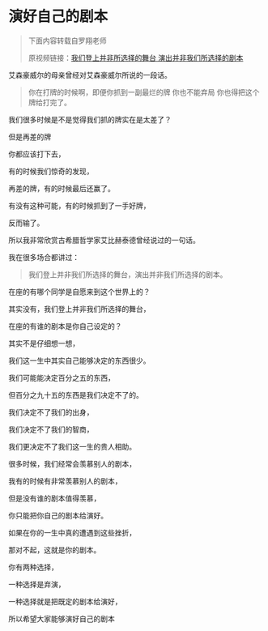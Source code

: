 # 演好自己的剧本
> 下面内容转载自罗翔老师
> 
> 原视频链接：[我们登上并非所选择的舞台 演出并非我们所选择的剧本](https://www.bilibili.com/video/BV1Qh411B7Ge/?share_source=copy_web)


艾森豪威尔的母亲曾经对艾森豪威尔所说的一段话。
> 你在打牌的时候啊，即便你抓到一副最烂的牌
你也不能弃局
你也得把这个牌给打完了。

我们很多时候是不是觉得我们抓的牌实在是太差了？

但是再差的牌

你都应该打下去，

有的时候我们惊奇的发现，

再差的牌，有的时候最后还赢了。

有没有这种可能，有的时候抓到了一手好牌，

反而输了。

所以我非常欣赏古希腊哲学家艾比赫泰德曾经说过的一句话。

我在很多场合都讲过：
> 我们登上并非我们所选择的舞台，演出并非我们所选择的剧本。

在座的有哪个同学是自愿来到这个世界上的？

其实没有，我们登上并非我们所选择的舞台，

在座的有谁的剧本是你自己设定的？

其实不是仔细想一想，

我们这一生中其实自己能够决定的东西很少。

我们可能能决定百分之五的东西，

但百分之九十五的东西是我们决定不了的。

我们决定不了我们的出身，

我们决定不了我们的智商，

我们更决定不了我们这一生的贵人相助。

很多时候，我们经常会羡慕别人的剧本，

我有的时候有非常羡慕别人的剧本，

但是没有谁的剧本值得羡慕，

你只能把你自己的剧本给演好。

如果在你的一生中真的遭遇到这些挫折，

那对不起，这就是你的剧本。

你有两种选择，

一种选择是弃演，

一种选择就是把既定的剧本给演好，

所以希望大家能够演好自己的剧本